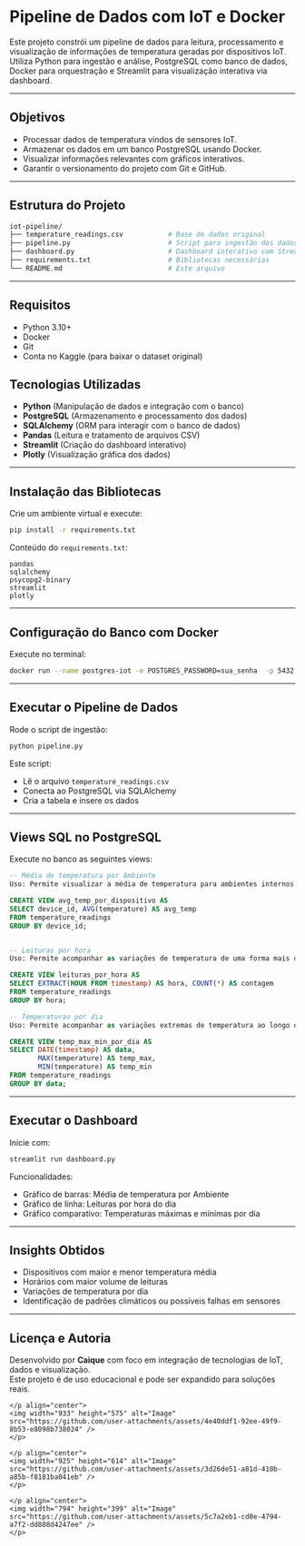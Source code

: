 #  Pipeline de Dados com IoT e Docker

Este projeto constrói um pipeline de dados para leitura, processamento e visualização de informações de temperatura geradas por dispositivos IoT. Utiliza Python para ingestão e análise, PostgreSQL como banco de dados, Docker para orquestração e Streamlit para visualização interativa via dashboard.

---

##  Objetivos

- Processar dados de temperatura vindos de sensores IoT.
- Armazenar os dados em um banco PostgreSQL usando Docker.
- Visualizar informações relevantes com gráficos interativos.
- Garantir o versionamento do projeto com Git e GitHub.

---

##  Estrutura do Projeto

```bash
iot-pipeline/
├── temperature_readings.csv           # Base de dados original
├── pipeline.py                        # Script para ingestão dos dados
├── dashboard.py                       # Dashboard interativo com Streamlit
├── requirements.txt                   # Bibliotecas necessárias
└── README.md                          # Este arquivo
```

---

##  Requisitos

- Python 3.10+
- Docker
- Git
- Conta no Kaggle (para baixar o dataset original)

## Tecnologias Utilizadas

- **Python** (Manipulação de dados e integração com o banco)
- **PostgreSQL** (Armazenamento e processamento dos dados)
- **SQLAlchemy** (ORM para interagir com o banco de dados)
- **Pandas** (Leitura e tratamento de arquivos CSV)
- **Streamlit** (Criação do dashboard interativo)
- **Plotly** (Visualização gráfica dos dados)

---

##  Instalação das Bibliotecas

Crie um ambiente virtual e execute:

```bash
pip install -r requirements.txt
```

Conteúdo do `requirements.txt`:

```
pandas
sqlalchemy
psycopg2-binary
streamlit
plotly
```

---

## Configuração do Banco com Docker

Execute no terminal:

```bash
docker run --name postgres-iot -e POSTGRES_PASSWORD=sua_senha  -p 5432:5432  -d postgres
```


---

##  Executar o Pipeline de Dados

Rode o script de ingestão:

```bash
python pipeline.py
```

Este script:

- Lê o arquivo `temperature_readings.csv`
- Conecta ao PostgreSQL via SQLAlchemy
- Cria a tabela e insere os dados

---

##  Views SQL no PostgreSQL

Execute no banco as seguintes views:

```sql
-- Média de temperatura por Ambiente
Uso: Permite visualizar a média de temperatura para ambientes internos e externos.

CREATE VIEW avg_temp_por_dispositivo AS
SELECT device_id, AVG(temperature) AS avg_temp
FROM temperature_readings
GROUP BY device_id;


-- Leituras por hora
Uso: Permite acompanhar as variações de temperatura de uma forma mais detalhada ao longo das horas.

CREATE VIEW leituras_por_hora AS
SELECT EXTRACT(HOUR FROM timestamp) AS hora, COUNT(*) AS contagem
FROM temperature_readings
GROUP BY hora;

-- Temperaturas por dia
Uso: Permite acompanhar as variações extremas de temperatura ao longo do dia.

CREATE VIEW temp_max_min_por_dia AS
SELECT DATE(timestamp) AS data,
       MAX(temperature) AS temp_max,
       MIN(temperature) AS temp_min
FROM temperature_readings
GROUP BY data;
```

---

##  Executar o Dashboard

Inicie com:

```bash
streamlit run dashboard.py
```

Funcionalidades:

-  Gráfico de barras: Média de temperatura por Ambiente
-  Gráfico de linha: Leituras por hora do dia
-  Gráfico comparativo: Temperaturas máximas e mínimas por dia

---

##  Insights Obtidos

- Dispositivos com maior e menor temperatura média
- Horários com maior volume de leituras
- Variações de temperatura por dia
- Identificação de padrões climáticos ou possíveis falhas em sensores

---

##  Licença e Autoria

Desenvolvido por **Caique** com foco em integração de tecnologias de IoT, dados e visualização.  
Este projeto é de uso educacional e pode ser expandido para soluções reais.

```   ## Screenhots
</p align="center">
<img width="933" height="575" alt="Image" src="https://github.com/user-attachments/assets/4e40ddf1-92ee-49f9-8b53-e8098b738024" />
</p>

</p align="center">
<img width="925" height="614" alt="Image" src="https://github.com/user-attachments/assets/3d26de51-a81d-410b-a85b-f8181ba041eb" />
</p>

</p align="center">
<img width="794" height="399" alt="Image" src="https://github.com/user-attachments/assets/5c7a2eb1-cd0e-4794-a7f2-dd808d4247ee" />
</p>
